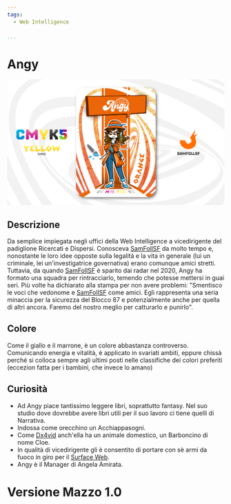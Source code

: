 ```yaml
---
tags:
  - Web Intelligence

...
```


# Angy

![angy](../eg/Y/angy.jpg)

## Descrizione

Da semplice impiegata negli uffici della Web Intelligence a vicedirigente del padiglione Ricercati e Dispersi. Conosceva [SamFollSF](../Remix/samfollsf.md) da molto tempo e, nonostante le loro idee opposte sulla legalità e la vita in generale (lui un criminale, lei un'investigatrice governativa) erano comunque amici stretti. Tuttavia, da quando [SamFollSF](../Remix/samfollsf.md) è sparito dai radar nel 2020, Angy ha formato una squadra per rintracciarlo, temendo che potesse mettersi in guai seri. Più volte ha dichiarato alla stampa per non avere problemi: "Smentisco le voci che vedonome e [SamFollSF](../Remix/samfollsf.md) come amici. Egli rappresenta una seria minaccia per la sicurezza del Blocco 87 e potenzialmente anche per quella di altri ancora. Faremo del nostro meglio per catturarlo e punirlo".

## Colore

Come il giallo e il marrone, è un colore abbastanza controverso. Comunicando energia e vitalità, è applicato in svariati ambiti, eppure chissà perché si colloca sempre agli ultimi posti nelle classifiche dei colori preferiti (eccezion fatta per i bambini, che invece lo amano)

## Curiosità

- Ad Angy piace tantissimo leggere libri, soprattutto fantasy. Nel suo studio dove dovrebbe avere libri utili per il suo lavoro ci tiene quelli di Narrativa.
- Indossa come orecchino un Acchiappasogni.
- Come [Dx4vid](../Magenta/dx4vid.md) anch'ella ha un animale domestico, un Barboncino di nome Cloe.
- In qualità di vicedirigente gli è consentito di portare con sè armi da fuoco in giro per il [Surface Web](../Remix/deep.md).
- Angy è il Manager di Angela Amirata.

# Versione Mazzo 1.0